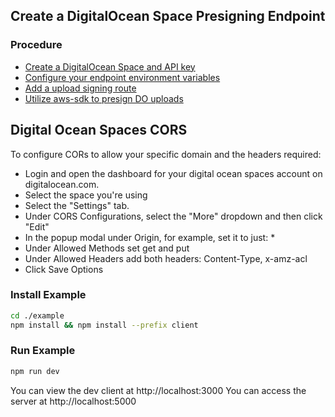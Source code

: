 ## Create a DigitalOcean Space Presigning Endpoint

### Procedure

- [Create a DigitalOcean Space and API key](https://console.cloud.google.com/project)
- [Configure your endpoint environment variables](https://github.com/hutchgrant/ckeditor5-google-do/blob/master/example/config/dev.env)
- [Add a upload signing route](https://github.com/hutchgrant/ckeditor5-google-do/blob/master/example/index.js)
- [Utilize aws-sdk to presign DO uploads](https://github.com/aws/aws-sdk-js)

## Digital Ocean Spaces CORS

To configure CORs to allow your specific domain and the headers required:

- Login and open the dashboard for your digital ocean spaces account on digitalocean.com.
- Select the space you're using
- Select the "Settings" tab.
- Under CORS Configurations, select the "More" dropdown and then click "Edit"
- In the popup modal under Origin, for example, set it to just: \*
- Under Allowed Methods set get and put
- Under Allowed Headers add both headers: Content-Type, x-amz-acl
- Click Save Options

### Install Example

```bash
cd ./example
npm install && npm install --prefix client
```

### Run Example

```bash
npm run dev
```

You can view the dev client at http://localhost:3000
You can access the server at http://localhost:5000

